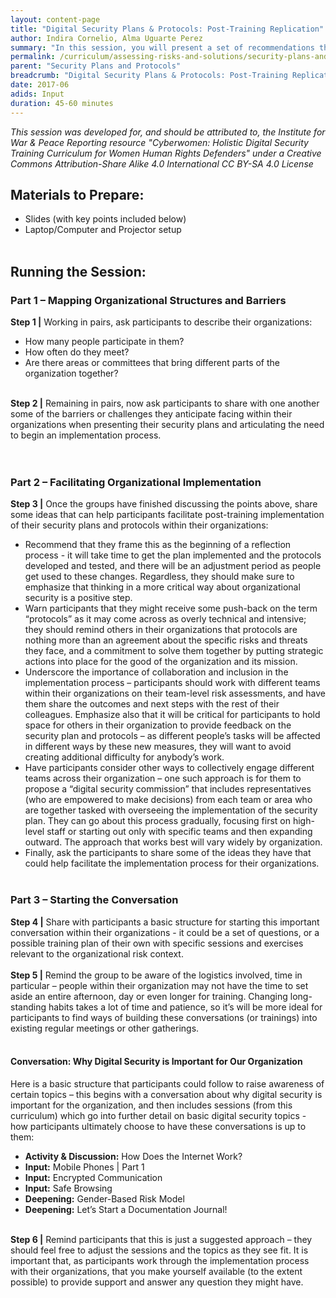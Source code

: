 ```yaml
---
layout: content-page
title: "Digital Security Plans & Protocols: Post-Training Replication"
author: Indira Cornelio, Alma Uguarte Perez
summary: "In this session, you will present a set of recommendations that can help participants facilitate post-training implementation of their security plans and protocols within their organizations."
permalink: /curriculum/assessing-risks-and-solutions/security-plans-and-protocols/input/digital-security-plans-and-protocols-post-training-replication/
parent: "Security Plans and Protocols"
breadcrumb: "Digital Security Plans & Protocols: Post-Training Replication"
date: 2017-06
adids: Input
duration: 45-60 minutes
---
```

*This session was developed for, and should be attributed to, the Institute for War & Peace Reporting resource "Cyberwomen: Holistic Digital Security Training Curriculum for Women Human Rights Defenders" under a Creative Commons Attribution-Share Alike 4.0 International CC BY-SA 4.0 License*

## Materials to Prepare: 
- Slides (with key points included below)
- Laptop/Computer and Projector setup
<br><br>

## Running the Session:

### Part 1 – Mapping Organizational Structures and Barriers
**Step 1 |** Working in pairs, ask participants to describe their organizations:
- How many people participate in them?
- How often do they meet?
- Are there areas or committees that bring different parts of the organization together?
<br><br>

**Step 2 |** Remaining in pairs, now ask participants to share with one another some of the barriers or challenges they anticipate facing within their organizations when presenting their security plans and articulating the need to begin an implementation process.  
<br><br>

### Part 2 – Facilitating Organizational Implementation
**Step 3 |** Once the groups have finished discussing the points above, share some ideas that can help participants facilitate post-training implementation of their security plans and protocols within their organizations:
- Recommend that they frame this as the beginning of a reflection process - it will take time to get the plan implemented and the protocols developed and tested, and there will be an adjustment period as people get used to these changes. Regardless, they should make sure to emphasize that thinking in a more critical way about organizational security is a positive step.
 - Warn participants that they might receive some push-back on the term “protocols” as it may come across as overly technical and intensive; they should remind others in their organizations that protocols are nothing more than an agreement about the specific risks and threats they face, and a commitment to solve them together by putting strategic actions into place for the good of the organization and its mission.
- Underscore the importance of collaboration and inclusion in the implementation process – participants should work with different teams within their organizations on their team-level risk assessments, and have them share the outcomes and next steps with the rest of their colleagues. Emphasize also that it will be critical for participants to hold space for others in their organization to provide feedback on the security plan and protocols – as different people’s tasks will be affected in different ways by these new measures, they will want to avoid creating additional difficulty for anybody’s work.
- Have participants consider other ways to collectively engage different teams across their organization – one such approach is for them to propose a “digital security commission” that includes representatives (who are empowered to make decisions) from each team or area who are together tasked with overseeing the implementation of the security plan. They can go about this process gradually, focusing first on high-level staff or starting out only with specific teams and then expanding outward. The approach that works best will vary widely by organization.
- Finally, ask the participants to share some of the ideas they have that could help facilitate the implementation process for their organizations.
<br><br>

### Part 3 – Starting the Conversation
**Step 4 |** Share with participants a basic structure for starting this important conversation within their organizations -  it could be a set of questions, or a possible training plan of their own with specific sessions and exercises relevant to the organizational risk context.
<br><br>
**Step 5 |** Remind the group to be aware of the logistics involved, time in particular – people within their organization may not have the time to set aside an entire afternoon, day or even longer for training. Changing long-standing habits takes a lot of time and patience, so it’s will be more ideal for participants to find ways of building these conversations (or trainings) into existing regular meetings or other gatherings.
<br><br>

#### Conversation: Why Digital Security is Important for Our Organization
Here is a basic structure that participants could follow to raise awareness of certain topics – this begins with a conversation about why digital security is important for the organization, and then includes sessions (from this curriculum) which go into further detail on basic digital security topics - how participants ultimately choose to have these conversations is up to them:
- **Activity & Discussion:** How Does the Internet Work?
- **Input:** Mobile Phones | Part 1 
- **Input:** Encrypted Communication 
- **Input:** Safe Browsing
- **Deepening:** Gender-Based Risk Model
- **Deepening:** Let’s Start a Documentation Journal!
<br><br>

**Step 6 |** Remind participants that this is just a suggested approach – they should feel free to adjust the sessions and the topics as they see fit.  It is important that, as participants work through the implementation process with their organizations, that you make yourself available (to the extent possible) to provide support and answer any question they might have.
